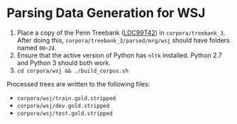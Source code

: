# Parsing Data Generation for WSJ

1. Place a copy of the Penn Treebank
([LDC99T42](https://catalog.ldc.upenn.edu/LDC99T42)) in `corpora/treebank_3`.
After doing this, `corpora/treebank_3/parsed/mrg/wsj` should have folders named
`00`-`24`.
2. Ensure that the active version of Python has `nltk` installed. Python 2.7 and
Python 3 should both work.
3. `cd corpora/wsj && ./build_corpus.sh`

Processed trees are written to the following files:
- `corpora/wsj/train.gold.stripped`
- `corpora/wsj/dev.gold.stripped`
- `corpora/wsj/test.gold.stripped`
